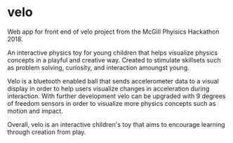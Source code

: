 # velo

Web app for front end of velo project from the McGill Phyisics Hackathon 2018.

An interactive physics toy for young children that helps visualize physics concepts in a playful and creative way. Created to stimulate skillsets such as problem solving, curiosity, and interaction amoungst young.

Velo is a bluetooth enabled ball that sends accelerometer data to a visual display in order to help users visualize changes in acceleration during interaction. With further development velo can be upgraded with 9 degrees of freedom sensors in order to visualize more physics concepts such as motion and impact.

Overall, velo is an interactive children's toy that aims to encourage learning through creation from play.
